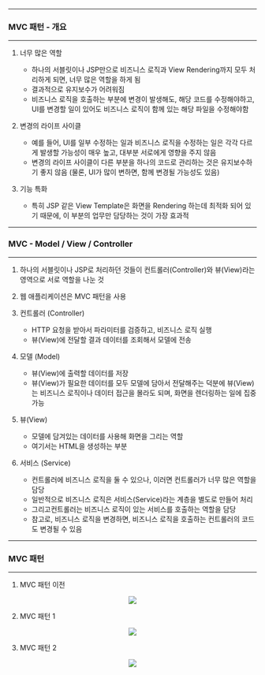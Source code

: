 -----
### MVC 패턴 - 개요
-----
1. 너무 많은 역할
   - 하나의 서블릿이나 JSP만으로 비즈니스 로직과 View Rendering까지 모두 처리하게 되면, 너무 많은 역할을 하게 됨
   - 결과적으로 유지보수가 어려워짐
   - 비즈니스 로직을 호출하는 부분에 변경이 발생해도, 해당 코드를 수정해야하고, UI를 변경할 일이 있어도 비즈니스 로직이 함께 있는 해당 파일을 수정해야함

2. 변경의 라이프 사이클
   - 예를 들어, UI를 일부 수정하는 일과 비즈니스 로직을 수정하는 일은 각각 다르게 발생할 가능성이 매우 높고, 대부분 서로에게 영향을 주지 않음
   - 변경의 라이프 사이클이 다른 부분을 하나의 코드로 관리하는 것은 유지보수하기 좋지 않음 (물론, UI가 많이 변하면, 함께 변경될 가능성도 있음)

3. 기능 특화
   - 특히 JSP 같은 View Template은 화면을 Rendering 하는데 최적화 되어 있기 때문에, 이 부분의 업무만 담당하는 것이 가장 효과적

-----
### MVC - Model / View / Controller
-----
1. 하나의 서블릿이나 JSP로 처리하던 것들이 컨트롤러(Controller)와 뷰(View)라는 영역으로 서로 역할을 나눈 것
2. 웹 애플리케이션은 MVC 패턴을 사용
3. 컨트롤러 (Controller)
   - HTTP 요청을 받아서 파라미터를 검증하고, 비즈니스 로직 실행
   - 뷰(View)에 전달할 결과 데이터를 조회해서 모델에 전송

4. 모델 (Model)
   - 뷰(View)에 출력할 데이터를 저장
   - 뷰(View)가 필요한 데이터를 모두 모델에 담아서 전달해주는 덕분에 뷰(View)는 비즈니스 로직이나 데이터 접근을 몰라도 되며, 화면을 렌더링하는 일에 집중 가능

5. 뷰(View)
   - 모델에 담겨있는 데이터를 사용해 화면을 그리는 역할
   - 여기서는 HTML을 생성하는 부분

6. 서비스 (Service)
   - 컨트롤러에 비즈니스 로직을 둘 수 있으나, 이러면 컨트롤러가 너무 많은 역할을 담당
   - 일반적으로 비즈니스 로직은 서비스(Service)라는 계층을 별도로 만들어 처리
   - 그리고컨트롤러는 비즈니스 로직이 있는 서비스를 호출하는 역할을 담당
   - 참고로, 비즈니스 로직을 변경하면, 비즈니스 로직을 호출하는 컨트롤러의 코드도 변경될 수 있음

-----
### MVC 패턴
-----
1. MVC 패턴 이전
<div align="center">
<img src="https://github.com/sooyounghan/Spring/assets/34672301/d020298e-0a9c-4aa8-bdc6-e75db53af1d0">
</div>

2. MVC 패턴 1
<div align="center">
<img src="https://github.com/sooyounghan/Spring/assets/34672301/2b50d7b2-5b45-47d2-b159-0f5992f4b0c0">
</div>

3. MVC 패턴 2
<div align="center">
<img src="https://github.com/sooyounghan/Spring/assets/34672301/feb04edb-515d-46a7-9e24-79bed17e65f6">
</div>
